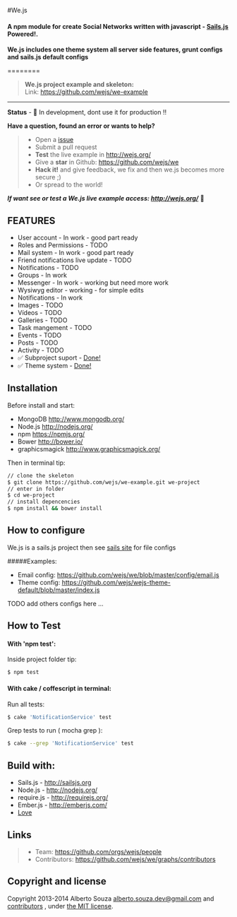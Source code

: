 #We.js
#### A npm module for create Social Networks written with javascript - [Sails.js](http://sailsjs.org) Powered!.

**We.js includes one theme system all server side features, grunt configs and sails.js default configs**

========

> **We.js project example and skeleton:** <br>
> Link: https://github.com/wejs/we-example

---------------

**Status** - :construction: In development, dont use it for production :bangbang:

**Have a question, found an error or wants to help?**

> * Open a [issue](https://github.com/wejs/we/issues)
> * Submit a pull request
> * **Test** the live example in http://wejs.org/
> * Give a **star** in Github: https://github.com/wejs/we
> * **Hack it!** and give feedback, we fix and then we.js becomes more secure ;)
> * Or spread to the world!

***If want see or test a We.js live example access: http://wejs.org/*** :eyes:


## FEATURES

* User account - In work - good part ready
* Roles and Permissions - TODO
* Mail system - In work - good part ready
* Friend notifications live update - TODO
* Notifications - TODO
* Groups - In work
* Messenger - In work - working but need more work
* Wysiwyg editor - working - for simple edits
* Notifications - In work
* Images - TODO
* Vídeos - TODO
* Galleries - TODO
* Task mangement - TODO
* Events - TODO
* Posts - TODO
* Activity - TODO
* :white_check_mark: Subproject suport - [Done!](https://github.com/wejs/we-example)
* :white_check_mark: Theme system - [Done!](https://github.com/wejs/we-theme-engine)

## Installation

Before install and start:
* MongoDB http://www.mongodb.org/
* Node.js http://nodejs.org/
* npm https://npmjs.org/
* Bower http://bower.io/
* graphicsmagick http://www.graphicsmagick.org/

Then in terminal tip:

```sh
// clone the skeleton
$ git clone https://github.com/wejs/we-example.git we-project
// enter in folder
$ cd we-project
// install depencencies
$ npm install && bower install
```

## How to configure

We.js is a sails.js project then see [sails site](http://sailsjs.org/) for file configs

#####Examples:

* Email config: https://github.com/wejs/we/blob/master/config/email.js
* Theme config: https://github.com/wejs/wejs-theme-default/blob/master/index.js

TODO add others configs here ...

## How to Test

#### With 'npm test':
Inside project folder tip:
```sh
$ npm test
```

#### With cake / coffescript in terminal:
Run all tests:
```sh
$ cake 'NotificationService' test
```

Grep tests to run ( mocha grep ):
```sh
$ cake --grep 'NotificationService' test
```

## Build with:
* Sails.js - http://sailsjs.org
* Node.js - http://nodejs.org/
* require.js - http://requirejs.org/
* Ember.js - http://emberjs.com/
* [Love](http://www.lovecalculator.com/)

## Links

> * Team: https://github.com/orgs/wejs/people
> * Contributors: https://github.com/wejs/we/graphs/contributors

## Copyright and license

Copyright 2013-2014 Alberto Souza <alberto.souza.dev@gmail.com> and [contributors](https://github.com/wejs/we/graphs/contributors) , under [the MIT license](LICENSE).
